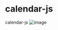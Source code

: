 # calendar-js
calendar-js
![image](https://user-images.githubusercontent.com/110614481/209449161-1e505ab0-382f-4374-b502-c3c5689496ee.png)
